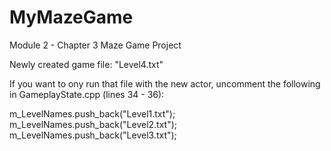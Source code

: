 # MyMazeGame
Module 2 - Chapter 3 Maze Game Project

Newly created game file: "Level4.txt"

If you want to ony run that file with the new actor, uncomment the following in GameplayState.cpp (lines 34 - 36):

m_LevelNames.push_back("Level1.txt");
m_LevelNames.push_back("Level2.txt");
m_LevelNames.push_back("Level3.txt");
